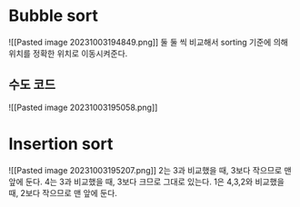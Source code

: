 # Bubble sort
![[Pasted image 20231003194849.png]]
둘 둘 씩 비교해서 sorting 기준에 의해 위치를 정확한 위치로 이동시켜준다.

## 수도 코드
![[Pasted image 20231003195058.png]]
# Insertion sort
![[Pasted image 20231003195207.png]]
2는 3과 비교했을 때, 3보다 작으므로 맨 앞에 둔다.
4는 3과 비교했을 때, 3보다 크므로 그대로 있는다.
1은 4,3,2와 비교했을 때, 2보다 작으므로 맨 앞에 둔다.











